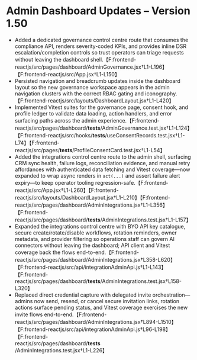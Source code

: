 # Admin Dashboard Updates – Version 1.50

- Added a dedicated governance control centre route that consumes the compliance API, renders severity-coded KPIs, and provides inline DSR escalation/completion controls so trust operators can triage requests without leaving the dashboard shell.【F:frontend-reactjs/src/pages/dashboard/AdminGovernance.jsx†L1-L196】【F:frontend-reactjs/src/App.jsx†L1-L150】
- Persisted navigation and breadcrumb updates inside the dashboard layout so the new governance workspace appears in the admin navigation clusters with the correct RBAC gating and iconography.【F:frontend-reactjs/src/layouts/DashboardLayout.jsx†L1-L420】
- Implemented Vitest suites for the governance page, consent hook, and profile ledger to validate data loading, action handlers, and error surfacing paths across the admin experience.【F:frontend-reactjs/src/pages/dashboard/__tests__/AdminGovernance.test.jsx†L1-L124】【F:frontend-reactjs/src/hooks/__tests__/useConsentRecords.test.jsx†L1-L74】【F:frontend-reactjs/src/pages/__tests__/ProfileConsentCard.test.jsx†L1-L54】
- Added the integrations control centre route to the admin shell, surfacing CRM sync health, failure logs, reconciliation evidence, and manual retry affordances with authenticated data fetching and Vitest coverage—now expanded to wrap async renders in `act(...)` and assert failure alert expiry—to keep operator tooling regression-safe.【F:frontend-reactjs/src/App.jsx†L1-L260】【F:frontend-reactjs/src/layouts/DashboardLayout.jsx†L1-L210】【F:frontend-reactjs/src/pages/dashboard/AdminIntegrations.jsx†L1-L356】【F:frontend-reactjs/src/pages/dashboard/__tests__/AdminIntegrations.test.jsx†L1-L157】
- Expanded the integrations control centre with BYO API key catalogue, secure create/rotate/disable workflows, rotation reminders, owner metadata, and provider filtering so operations staff can govern AI connectors without leaving the dashboard; API client and Vitest coverage back the flows end-to-end.【F:frontend-reactjs/src/pages/dashboard/AdminIntegrations.jsx†L358-L620】【F:frontend-reactjs/src/api/integrationAdminApi.js†L1-L143】【F:frontend-reactjs/src/pages/dashboard/__tests__/AdminIntegrations.test.jsx†L158-L320】
- Replaced direct credential capture with delegated invite orchestration—admins now send, resend, or cancel secure invitation links, rotation actions surface pending status, and Vitest coverage exercises the new invite flows end-to-end.【F:frontend-reactjs/src/pages/dashboard/AdminIntegrations.jsx†L894-L1510】【F:frontend-reactjs/src/api/integrationAdminApi.js†L96-L198】【F:frontend-reactjs/src/pages/dashboard/__tests__/AdminIntegrations.test.jsx†L1-L226】
